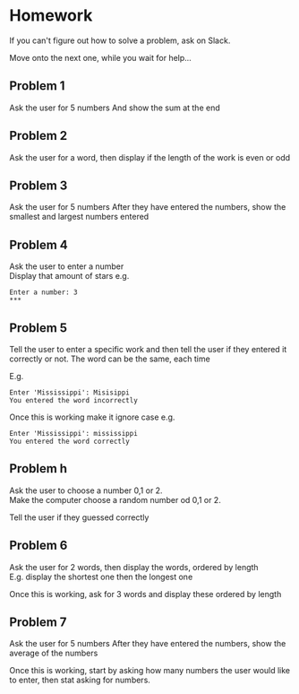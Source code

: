 # Homework

If you can't figure out how to solve a problem, ask on Slack. 

Move onto the next one, while you wait for help...


## Problem 1
Ask the user for 5 numbers
And show the sum at the end

## Problem 2
Ask the user for a word, then display if the length of the work is even or odd

## Problem 3
Ask the user for 5 numbers
After they have entered the numbers, show the smallest and largest numbers entered

## Problem 4
Ask the user to enter a number   
Display that amount of stars e.g.

```
Enter a number: 3   
***
```

## Problem 5
Tell the user to enter a specific work and then tell the user if they entered it correctly or not.
The word can be the same, each time 

E.g.
```
Enter 'Mississippi': Misisippi   
You entered the word incorrectly   
```

Once this is working make it ignore case e.g.   
```
Enter 'Mississippi': mississippi   
You entered the word correctly   
```

## Problem h
Ask the user to choose a number 0,1 or 2.   
Make the computer choose a random number od 0,1 or 2.

Tell the user if they guessed correctly

## Problem 6
Ask the user for 2 words, then display the words, ordered by length   
E.g. display the shortest one then the longest one

Once this is working, ask for 3 words and display these ordered by length 


## Problem 7
Ask the user for 5 numbers
After they have entered the numbers, show the average of the numbers

Once this is working, start by asking how many numbers the user would like to enter, then stat asking for numbers.



